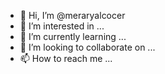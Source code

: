 - 👋 Hi, I’m @meraryalcocer
- 👀 I’m interested in ...
- 🌱 I’m currently learning ...
- 💞️ I’m looking to collaborate on ...
- 📫 How to reach me ...

<!---
meraryalcocer/meraryalcocer is a ✨ special ✨ repository because its `README.md` (this file) appears on your GitHub profile.
You can click the Preview link to take a look at your changes.
--->
